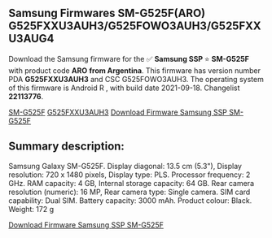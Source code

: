 <h2>Samsung Firmwares SM-G525F(ARO) G525FXXU3AUH3/G525FOWO3AUH3/G525FXXU3AUG4</h2>
Download the Samsung firmware for the ✅ <strong>Samsung SSP </strong> ⭐ <strong>SM-G525F</strong> with product code <strong>ARO</strong> <strong> from Argentina</strong>. This firmware has version number PDA <strong>G525FXXU3AUH3</strong> and CSC G525FOWO3AUH3. The operating system of this firmware is Android R , with build date 2021-09-18. Changelist <strong>22113776</strong>.


[SM-G525F](https://samfirm.shop/samsung/model/SM-G525F)
[G525FXXU3AUH3](https://samfirm.shop/samsung/pda/G525FXXU3AUH3)
[Download Firmware Samsung SSP SM-G525F](https://samfirm.shop/samsung/firmware/458235)
<h2>Summary description:</h2>
<p>Samsung Galaxy SM-G525F. Display diagonal: 13.5 cm (5.3"), Display resolution: 720 x 1480 pixels, Display type: PLS. Processor frequency: 2 GHz. RAM capacity: 4 GB, Internal storage capacity: 64 GB. Rear camera resolution (numeric): 16 MP, Rear camera type: Single camera. SIM card capability: Dual SIM. Battery capacity: 3000 mAh. Product colour: Black. Weight: 172 g</p>


[Download Firmware Samsung SSP SM-G525F](https://samfirm.shop/samsung/firmware/458235)
